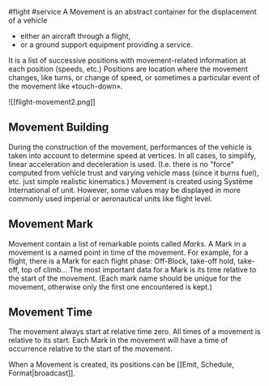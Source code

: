 #flight #service 
A Movement is an abstract container for the displacement of a vehicle
- either an aircraft through a flight,
- or a ground support equipment providing a service.

It is a list of successive positions with movement-related information at each position (speeds, etc.) Positions are location where the movement changes, like turns, or change of speed, or sometimes a particular event of the movement like «touch-down».

![[flight-movement2.png]]
## Movement Building
During the construction of the movement, performances of the vehicle is taken into account to determine speed at vertices. In all cases, to simplify, linear acceleration and deceleration is used.
(I.e. there is no "force" computed from vehicle trust and varying vehicle mass (since it burns fuel), etc. just simple realistic kinematics.)
Movement is created using Système International of unit. However, some values may be displayed in more commonly used imperial or aeronautical units like flight level.

## Movement Mark
Movement contain a list of remarkable points called *Marks*. A Mark in a movement is a named point in time of the movement. For example, for a flight, there is a Mark for each flight phase: Off-Block, take-off hold, take-off, top of climb...
The most important data for a Mark is its time relative to the start of the movement. (Each mark name should be unique for the movement, otherwise only the first one encountered is kept.)

## Movement Time
The movement always start at relative time zero. All times of a movement is relative to its start. Each Mark in the movement will have a time of occurrence relative to the start of the movement.

When a Movement is created, its positions can be [[Emit, Schedule, Format|broadcast]].